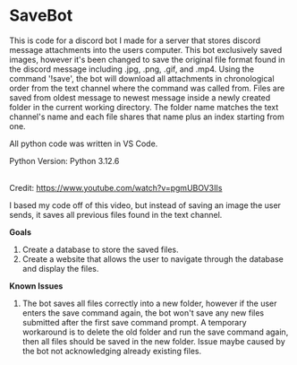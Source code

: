 # SaveBot
This is code for a discord bot I made for a server that stores discord message attachments into the users computer.
This bot exclusively saved images, however it's been changed to save the original file format found in the discord message including .jpg, .png, .gif, and .mp4.
Using the command '!save', the bot will download all attachments in chronological order from the text channel where the command was called from.
Files are saved from oldest message to newest message inside a newly created folder in the current working directory. The folder name matches the text
channel's name and each file shares that name plus an index starting from one.

All python code was written in VS Code.<p>
Python Version: Python 3.12.6<p>
<br>
Credit:
https://www.youtube.com/watch?v=pgmUBOV3IIs

I based my code off of this video, but instead of saving an image the user sends, it saves all previous files found in the text channel.

**Goals**
1. Create a database to store the saved files.
2. Create a website that allows the user to navigate through the database and display the files.

**Known Issues**
1. The bot saves all files correctly into a new folder, however if the user enters the save command again, the bot won't save any new
files submitted after the first save command prompt. A temporary workaround is to delete the old folder and run the save command
again, then all files should be saved in the new folder. Issue maybe caused by the bot not acknowledging already existing files.

